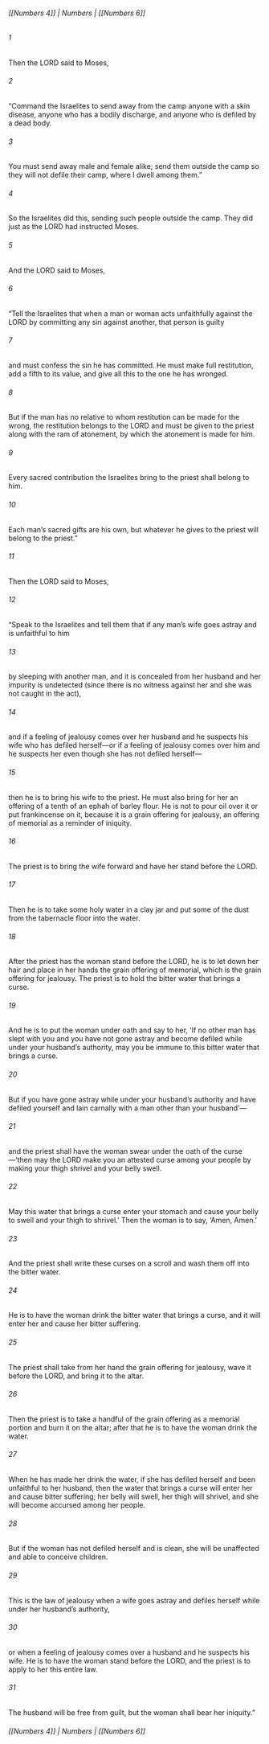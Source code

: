 ###### [[Numbers 4]] | Numbers | [[Numbers 6]]

###### 1
Then the LORD said to Moses,
###### 2
“Command the Israelites to send away from the camp anyone with a skin disease, anyone who has a bodily discharge, and anyone who is defiled by a dead body.
###### 3
You must send away male and female alike; send them outside the camp so they will not defile their camp, where I dwell among them.”
###### 4
So the Israelites did this, sending such people outside the camp. They did just as the LORD had instructed Moses.
###### 5
And the LORD said to Moses,
###### 6
“Tell the Israelites that when a man or woman acts unfaithfully against the LORD by committing any sin against another, that person is guilty
###### 7
and must confess the sin he has committed. He must make full restitution, add a fifth to its value, and give all this to the one he has wronged.
###### 8
But if the man has no relative to whom restitution can be made for the wrong, the restitution belongs to the LORD and must be given to the priest along with the ram of atonement, by which the atonement is made for him.
###### 9
Every sacred contribution the Israelites bring to the priest shall belong to him.
###### 10
Each man’s sacred gifts are his own, but whatever he gives to the priest will belong to the priest.”
###### 11
Then the LORD said to Moses,
###### 12
“Speak to the Israelites and tell them that if any man’s wife goes astray and is unfaithful to him
###### 13
by sleeping with another man, and it is concealed from her husband and her impurity is undetected (since there is no witness against her and she was not caught in the act),
###### 14
and if a feeling of jealousy comes over her husband and he suspects his wife who has defiled herself—or if a feeling of jealousy comes over him and he suspects her even though she has not defiled herself—
###### 15
then he is to bring his wife to the priest. He must also bring for her an offering of a tenth of an ephah of barley flour. He is not to pour oil over it or put frankincense on it, because it is a grain offering for jealousy, an offering of memorial as a reminder of iniquity.
###### 16
The priest is to bring the wife forward and have her stand before the LORD.
###### 17
Then he is to take some holy water in a clay jar and put some of the dust from the tabernacle floor into the water.
###### 18
After the priest has the woman stand before the LORD, he is to let down her hair and place in her hands the grain offering of memorial, which is the grain offering for jealousy. The priest is to hold the bitter water that brings a curse.
###### 19
And he is to put the woman under oath and say to her, ‘If no other man has slept with you and you have not gone astray and become defiled while under your husband’s authority, may you be immune to this bitter water that brings a curse.
###### 20
But if you have gone astray while under your husband’s authority and have defiled yourself and lain carnally with a man other than your husband’—
###### 21
and the priest shall have the woman swear under the oath of the curse—‘then may the LORD make you an attested curse among your people by making your thigh shrivel and your belly swell.
###### 22
May this water that brings a curse enter your stomach and cause your belly to swell and your thigh to shrivel.’ Then the woman is to say, ‘Amen, Amen.’
###### 23
And the priest shall write these curses on a scroll and wash them off into the bitter water.
###### 24
He is to have the woman drink the bitter water that brings a curse, and it will enter her and cause her bitter suffering.
###### 25
The priest shall take from her hand the grain offering for jealousy, wave it before the LORD, and bring it to the altar.
###### 26
Then the priest is to take a handful of the grain offering as a memorial portion and burn it on the altar; after that he is to have the woman drink the water.
###### 27
When he has made her drink the water, if she has defiled herself and been unfaithful to her husband, then the water that brings a curse will enter her and cause bitter suffering; her belly will swell, her thigh will shrivel, and she will become accursed among her people.
###### 28
But if the woman has not defiled herself and is clean, she will be unaffected and able to conceive children.
###### 29
This is the law of jealousy when a wife goes astray and defiles herself while under her husband’s authority,
###### 30
or when a feeling of jealousy comes over a husband and he suspects his wife. He is to have the woman stand before the LORD, and the priest is to apply to her this entire law.
###### 31
The husband will be free from guilt, but the woman shall bear her iniquity.”

###### [[Numbers 4]] | Numbers | [[Numbers 6]]
